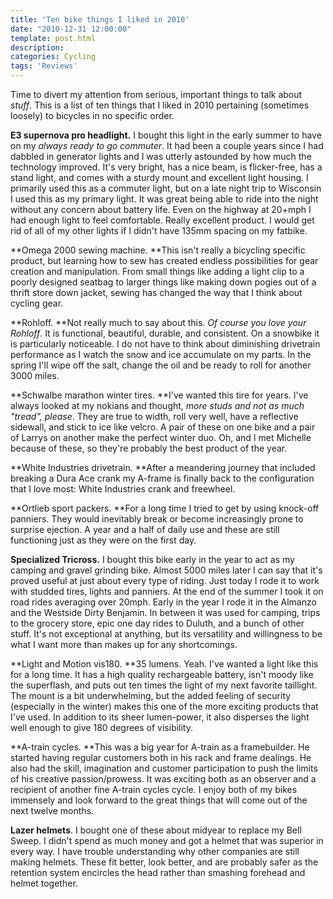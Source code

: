 ```yaml
---
title: 'Ten bike things I liked in 2010'
date: "2010-12-31 12:00:00"
template: post.html
description: 
categories: Cycling
tags: 'Reviews'
---
```


Time to divert my attention from serious, important things to talk about *stuff*. This is a list of ten things that I liked in 2010 pertaining (sometimes loosely) to bicycles in no specific order.  
  
**E3 supernova pro headlight.** I bought this light in the early summer to have on my *always ready to go commuter*. It had been a couple years since I had dabbled in generator lights and I was utterly astounded by how much the technology improved. It's very bright, has a nice beam, is flicker-free, has a stand light, and comes with a sturdy mount and excellent light housing. I primarily used this as a commuter light, but on a late night trip to Wisconsin I used this as my primary light. It was great being able to ride into the night without any concern about battery life. Even on the highway at 20+mph I had enough light to feel comfortable. Really excellent product. I would get rid of all of my other lights if I didn't have 135mm spacing on my fatbike.  
  
**Omega 2000 sewing machine. **This isn't really a bicycling specific product, but learning how to sew has created endless possibilities for gear creation and manipulation. From small things like adding a light clip to a poorly designed seatbag to larger things like making down pogies out of a thrift store down jacket, sewing has changed the way that I think about cycling gear.  
  
**Rohloff. **Not really much to say about this. *Of course you love your Rohloff*. It is functional, beautiful, durable, and consistent. On a snowbike it is particularly noticeable. I do not have to think about diminishing drivetrain performance as I watch the snow and ice accumulate on my parts. In the spring I'll wipe off the salt, change the oil and be ready to roll for another 3000 miles.  
  
**Schwalbe marathon winter tires. **I've wanted this tire for years. I've always looked at my nokians and thought, *more studs and not as much "tread", please*. They are true to width, roll very well, have a reflective sidewall, and stick to ice like velcro. A pair of these on one bike and a pair of Larrys on another make the perfect winter duo. Oh, and I met Michelle because of these, so they're probably the best product of the year.  
  
**White Industries drivetrain. **After a meandering journey that included breaking a Dura Ace crank my A-frame is finally back to the configuration that I love most: White Industries crank and freewheel.  
  
**Ortlieb sport packers. **For a long time I tried to get by using knock-off panniers. They would inevitably break or become increasingly prone to surprise ejection. A year and a half of daily use and these are still functioning just as they were on the first day.  
  
**Specialized Tricross.** I bought this bike early in the year to act as my camping and gravel grinding bike. Almost 5000 miles later I can say that it's proved useful at just about every type of riding. Just today I rode it to work with studded tires, lights and panniers. At the end of the summer I took it on road rides averaging over 20mph. Early in the year I rode it in the Almanzo and the Westside Dirty Benjamin. In between it was used for camping, trips to the grocery store, epic one day rides to Duluth, and a bunch of other stuff. It's not exceptional at anything, but its versatility and willingness to be what I want more than makes up for any shortcomings.  
  
**Light and Motion vis180. **35 lumens. Yeah. I've wanted a light like this for a long time. It has a high quality rechargeable battery, isn't moody like the superflash, and puts out ten times the light of my next favorite taillight. The mount is a bit underwhelming, but the added feeling of security (especially in the winter) makes this one of the more exciting products that I've used. In addition to its sheer lumen-power, it also disperses the light well enough to give 180 degrees of visibility.  
  
**A-train cycles. **This was a big year for A-train as a framebuilder. He started having regular customers both in his rack and frame dealings. He also had the skill, imagination and customer participation to push the limits of his creative passion/prowess. It was exciting both as an observer and a recipient of another fine A-train cycles cycle. I enjoy both of my bikes immensely and look forward to the great things that will come out of the next twelve months.  
  
**Lazer helmets**. I bought one of these about midyear to replace my Bell Sweep. I didn't spend as much money and got a helmet that was superior in every way. I have trouble understanding why other companies are still making helmets. These fit better, look better, and are probably safer as the retention system encircles the head rather than smashing forehead and helmet together.
